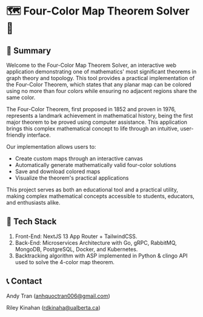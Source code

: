 # 🗺️ Four-Color Map Theorem Solver 🎨

## 🌟 Summary

Welcome to the Four-Color Map Theorem Solver, an interactive web application demonstrating one of mathematics' most significant theorems in graph theory and topology. This tool provides a practical implementation of the Four-Color Theorem, which states that any planar map can be colored using no more than four colors while ensuring no adjacent regions share the same color.

The Four-Color Theorem, first proposed in 1852 and proven in 1976, represents a landmark achievement in mathematical history, being the first major theorem to be proved using computer assistance. This application brings this complex mathematical concept to life through an intuitive, user-friendly interface.

Our implementation allows users to:
- Create custom maps through an interactive canvas
- Automatically generate mathematically valid four-color solutions
- Save and download colored maps
- Visualize the theorem's practical applications

This project serves as both an educational tool and a practical utility, making complex mathematical concepts accessible to students, educators, and enthusiasts alike.

## 🚀 Tech Stack

1. Front-End: NextJS 13 App Router + TailwindCSS.
2. Back-End: Microservices Architecture with Go, gRPC, RabbitMQ, MongoDB, PostgreSQL, Docker, and Kubernetes.
3. Backtracking algorithm with ASP implemented in Python & clingo API used to solve the 4-color map theorem.

## 📞 Contact

Andy Tran (anhquoctran006@gmail.com)

Riley Kinahan (rdkinaha@ualberta.ca)

